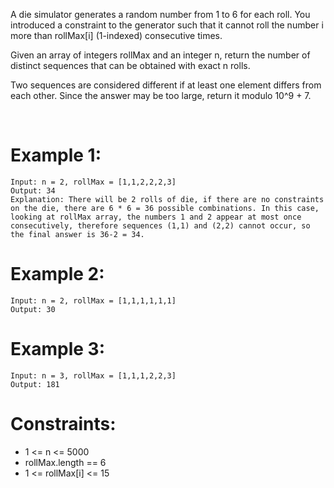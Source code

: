 ﻿﻿A die simulator generates a random number from 1 to 6 for each roll. You introduced a constraint to the generator such that it cannot roll the number i more than rollMax[i] (1-indexed) consecutive times. 

Given an array of integers rollMax and an integer n, return the number of distinct sequences that can be obtained with exact n rolls.

Two sequences are considered different if at least one element differs from each other. Since the answer may be too large, return it modulo 10^9 + 7.

 

# Example 1:
```
Input: n = 2, rollMax = [1,1,2,2,2,3]
Output: 34
Explanation: There will be 2 rolls of die, if there are no constraints on the die, there are 6 * 6 = 36 possible combinations. In this case, looking at rollMax array, the numbers 1 and 2 appear at most once consecutively, therefore sequences (1,1) and (2,2) cannot occur, so the final answer is 36-2 = 34.
```
# Example 2:
```
Input: n = 2, rollMax = [1,1,1,1,1,1]
Output: 30
```
# Example 3:
```
Input: n = 3, rollMax = [1,1,1,2,2,3]
Output: 181
```

# Constraints:

- 1 <= n <= 5000
- rollMax.length == 6
- 1 <= rollMax[i] <= 15
